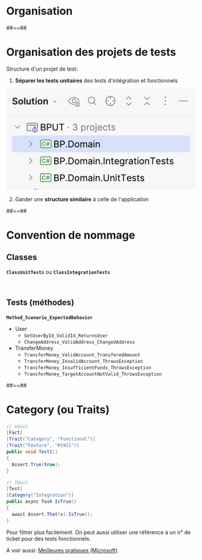 <!-- .slide: class="transition-bg-sfeir-2" -->

# Organisation

##==##

# Organisation des projets de tests

Structure d'un projet de test:

1. **Séparer les tests unitaires** des tests d'intégration et fonctionnels

![Organisation de la solution .NET](../../assets/images/orga-solution.png)

2. Garder une **structure similaire** à celle de l'application

##==##

# Convention de nommage

## Classes

**`ClassUnitTests`** ou **`ClassIntegrationTests`**

<br>

## Tests (méthodes)

**`Method_Scenario_ExpectedBehavior`**

- User
  <!-- .element: class="list-fragment" -->
  - `GetUserById_ValidId_ReturnsUser`
  - `ChangeAddress_ValidAddress_ChangedAddress`
- TransferMoney
  - `TransferMoney_ValidAccount_TransferedAmount`
  - `TransferMoney_InvalidAccount_ThrowsException`
  - `TransferMoney_InsufficientFunds_ThrowsException`
  - `TransferMoney_TargetAccountNotValid_ThrowsException`

##==##

<!-- .slide: class="with-code " -->

# Category (ou Traits)

```csharp
// xUnit
[Fact]
[Trait("Category", "Functional")]
[Trait("Feature", "#1911")]
public void Test1()
{
  Assert.True(true);
}
```

```csharp
// TUnit
[Test]
[Category("Integration")]
public async Task IsTrue()
{
  await Assert.That(x).IsTrue();
}
```

Pour filtrer plus facilement.
On peut aussi utiliser une référence à un n° de ticket pour des tests fonctionnels.

A voir aussi:
[Meilleures pratiques (Microsoft)](https://learn.microsoft.com/fr-fr/dotnet/core/testing/unit-testing-best-practices)
